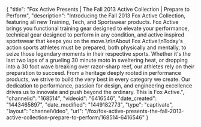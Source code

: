 {
    "title": "Fox Active Presents | The Fall 2013 Active Collection | Prepare to Perform",
    "description": "Introducing the Fall 2013 Fox Active Collection, featuring all new Training, Tech, and Sportswear products. Fox Active brings you functional training gear designed to elevate your performance, technical gear designed to perform in any condition, and active inspired sportswear that keeps you on the move.\n\nAbout Fox Active:\nToday's action sports athletes must be prepared, both physically and mentally, to seize those legendary moments in their respective sports. Whether it's the last two laps of a grueling 30 minute moto in sweltering heat, or dropping into a 30 foot wave breaking over razor-sharp reef, our athletes rely on their preparation to succeed. From a heritage deeply rooted in performance products, we strive to build the very best in every category we create. Our dedication to performance, passion for design, and engineering excellence drives us to innovate and push beyond the ordinary. This is Fox Active.",
    "channelid": "168514",
    "videoid": "6416546",
    "date_created": "1443465897",
    "date_modified": "1449182773",
    "type": "captivate",
    "layout": "channelVideo",
    "url": "\/fox\/fox-active-presents-the-fall-2013-active-collection-prepare-to-perform\/168514-6416546"
}